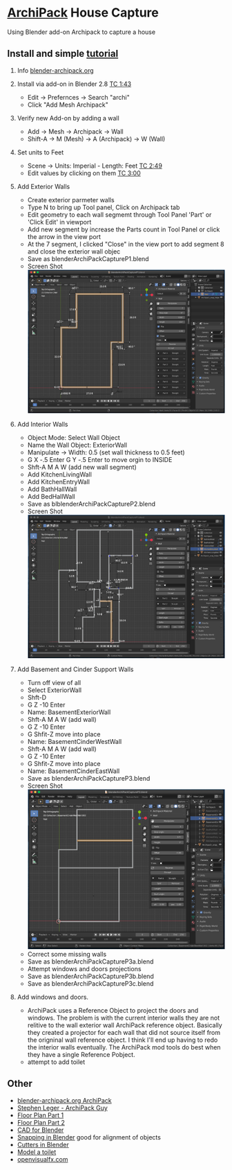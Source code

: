 # [ArchiPack](https://blender-archipack.org) House Capture
Using Blender add-on Archipack to capture a house

## Install and simple [tutorial](https://www.youtube.com/watch?v=l-aom9PyosM)
1. Info [blender-archipack.org](https://blender-archipack.org)
2. Install via add-on in Blender 2.8 [TC 1:43](https://youtu.be/l-aom9PyosM?t=103)
    - Edit -> Prefernces -> Search "archi"
    - Click "Add Mesh Archipack"
3. Verify new Add-on by adding a wall
    - Add -> Mesh -> Archipack -> Wall
    - Shift-A -> M (Mesh) -> A (Archipack) -> W (Wall)
4. Set units to Feet
    - Scene -> Units: Imperial - Length: Feet [TC 2:49](https://youtu.be/l-aom9PyosM?t=169)
    - Edit values by clicking on them [TC 3:00](https://youtu.be/l-aom9PyosM?t=180)
5. Add Exterior Walls
    - Create exterior parmeter walls
    - Type N to bring up Tool panel, Click on Archipack tab
    - Edit geometry to each wall segmemt through Tool Panel 'Part' or 'Click Edit' in viewport
    - Add new segment by increase the Parts count in Tool Panel or click the arrow in the view port
    - At the 7 segment, I clicked "Close" in the view port to add segment 8 and close the exterior wall objec
    - Save as blenderArchiPackCaptureP1.blend
    - Screen Shot ![BlenderArchiPackCaptureP1-ExteriorWalls](./BlenderArchiPackCaptureP1-ExteriorWalls.png)
6. Add Interior Walls
    - Object Mode: Select Wall Object
    - Name the Wall Object: ExteriorWall
    - Manipulate -> Width: 0.5 (set wall thickness to 0.5 feet)
    - G X -.5 Enter G Y -.5 Enter to move orgin to INSIDE
    - Shft-A M A W (add new wall segment)
    - Add KitchenLivingWall
    - Add KitchenEntryWall
    - Add BathHallWall
    - Add BedHallWall
    - Save as blblenderArchiPackCaptureP2.blend
    - Screen Shot ![BlenderArchiPackCaptureP2-InteriorWalls](./BlenderArchiPackCaptureP2-InteriorWalls.png)
7. Add Basement and Cinder Support Walls
    - Turn off view of all
    - Select ExteriorWall
    - Shft-D
    - G Z -10 Enter
    - Name: BasementExteriorWall
    - Shft-A M A W (add wall) 
    - G Z -10 Enter
    - G Shfit-Z move into place
    - Name: BasementCinderWestWall
    - Shft-A M A W (add wall) 
    - G Z -10 Enter
    - G Shfit-Z move into place
    - Name: BasementCinderEastWall
    - Save as blenderArchiPackCaptureP3.blend
    - Screen Shot ![BlenderArchiPackCaptureP3-BasementWalls](./BlenderArchiPackCaptureP3-BasementWalls.png)
    - Correct some missing walls
    - Save as blenderArchiPackCaptureP3a.blend
    - Attempt windows and doors projections
    - Save as blenderArchiPackCaptureP3b.blend
    - Save as blenderArchiPackCaptureP3c.blend

7. Add windows and doors.
    - ArchiPack uses a Reference Object to project the doors and windows.  The problem is with the current interior walls they are not relitive to the wall exterior wall ArchiPack reference object.  Basically they created a projector for each wall that did not source itself from the origninal wall reference object.  I think I'll end up having to redo the interior walls eventually.  The ArchiPack mod tools do best when they have a single Reference Pobject.
    - attempt to add toilet
    
    
## Other
- [blender-archipack.org ArchiPack](https://blender-archipack.org)
- [Stephen Leger - ArchiPack Guy](https://www.youtube.com/c/StephenLeger/videos)
- [Floor Plan Part 1](https://www.youtube.com/watch?v=eiDVmoecTw4)
- [Floor Plan Part 2](https://www.youtube.com/watch?v=YdpiSFWC4UQ)
- [CAD for Blender](https://www.youtube.com/watch?v=tUU5D13nBJs)
- [Snapping in Blender](https://www.youtube.com/watch?v=0p06F1LzTjQ) good for alignment of objects
- [Cutters in Blender](https://www.youtube.com/watch?v=ADiqhdBF-WY)
- [Model a toilet](https://www.youtube.com/watch?v=AQLNMRJiaIU)
- [openvisualfx.com](https://openvisualfx.com/)
